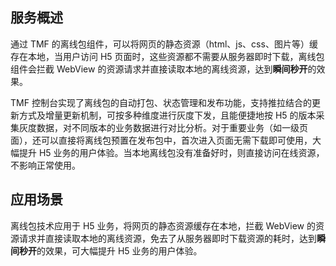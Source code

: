 ## 服务概述
通过 TMF 的离线包组件，可以将网页的静态资源（html、js、css、图片等）缓存在本地，当用户访问 H5 页面时，这些资源都不需要从服务器即时下载，离线包组件会拦截 WebView 的资源请求并直接读取本地的离线资源，达到**瞬间秒开**的效果。

TMF 控制台实现了离线包的自动打包、状态管理和发布功能，支持推拉结合的更新方式及增量更新机制，可按多种维度进行灰度下发，且能便捷地按 H5 的版本采集灰度数据，对不同版本的业务数据进行对比分析。对于重要业务（如一级页面），还可以直接将离线包预置在发布包中，首次进入页面无需下载即可使用，大幅提升 H5 业务的用户体验。当本地离线包没有准备好时，则直接访问在线资源，不影响正常使用。

## 应用场景
离线包技术应用于 H5 业务，将网页的静态资源缓存在本地，拦截 WebView 的资源请求并直接读取本地的离线资源，免去了从服务器即时下载资源的耗时，达到**瞬间秒开**的效果，可大幅提升 H5 业务的用户体验。


